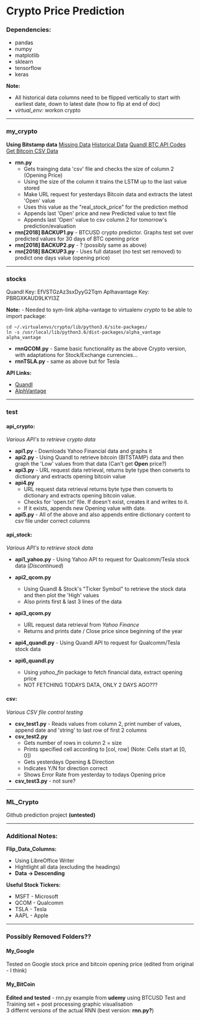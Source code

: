 # Crypto Price Prediction

### Dependencies:  

* pandas
* numpy
* matplotlib
* sklearn
* tensorflow
* keras

**Note:**

*  All historical data columns need to be flipped vertically to start with earliest date, down to latest date (how to flip at end of doc)
* _virtual_env:_ workon crypto

---
### my_crypto  

__Using Bitstamp data__
[Missing Data](https://www.cryptodatadownload.com/)
[Historical Data](https://za.investing.com/crypto/bitcoin/btc-usd-historical-data?cid=49798)
[Quandl BTC API Codes](https://blog.quandl.com/api-for-bitcoin-data?utm_source=blog-quandl&utm_medium=organic&utm_campaign=&utm_content=(homepage))
[Get Bitcoin CSV Data](https://www.cryptodatadownload.com/)  

* **rnn.py**
	* Gets trainging data 'csv' file and checks the size of column 2 (Opening Price)
	* Using the size of the column it trains the LSTM up to the last value stored
	* Make URL request for yesterdays Bitcoin data and extracts the latest 'Open' value
	* Uses this value as the "real_stock_price" for the prediction method
	* Appends last 'Open' price and new Predicted value to text file
	* Appends last 'Open' value to csv column 2 for tomorrow's prediction/evaluation 
* **rnn[2018] BACKUP1.py** - BTCUSD crypto predictor. Graphs test set over predicted values for 30 days of BTC opening price
* **rnn[2018] BACKUP2.py** - ? (possibly same as above)
* **rnn[2018] BACKUP3.py** - Uses full dataset (no test set removed) to predict one days value (opening price)

---
### stocks

Quandl Key: EfVSTGzAz3sxDyyG2Tqm
Aplhavantage Key: PBRGXKAUD9LKYI3Z

**Note:** - Needed to sym-link alpha-vantage to virtualenv *crypto* to be able to import package:

	cd ~/.virtualenvs/crypto/lib/python3.6/site-packages/
	ln -s /usr/local/lib/python3.6/dist-packages/alpha_vantage alpha_vantage


* **rnnQCOM.py** - Same basic functionality as the above Crypto version, with adaptations for Stock/Exchange currencies...
* **rnnTSLA.py** - same as above but for Tesla

**API Links:**
* [Quandl](https://blog.quandl.com/api-for-stock-data?utm_source=direct&utm_medium=blog&utm_campaign=&utm_content=api-for-stock-data)
* [AlphVantage](https://www.alphavantage.co/documentation/)

---
### test

#### api_crypto:
*Various API's to retrieve crypto data*

* **api1.py** - Downloads Yahoo Financial data and graphs it  
* **api2.py** - Using Quandl to retrieve bitcoin (BITSTAMP) data and then graph the 'Low' values from that data (Can't get **Open** price?)  
* **api3.py** - URL request data retrieval, returns byte type then converts to dictionary and extracts opening bitcoin value
* **api4.py**
	* URL request data retrieval returns byte type then converts to dictionary and extracts opening bitcoin value.
	* Checks for 'open.txt' file. If doesn't exist, creates it and writes to it.
	* If it exists, appends new Opening value with date.
* **api5.py** - All of the above and also appends entire dictionary content to csv file under correct columns

#### api_stock:
*Various API's to retrieve stock data*

* **api1_yahoo.py** - Using Yahoo API to request for Qualcomm/Tesla stock data (*Discontinued*)

* **api2_qcom.py** 
	* Using Quandl & Stock's "Ticker Symbol" to retrieve the stock data and then plot the 'High' values
	* Also prints first & last 3 lines of the data

* **api3_qcom.py** 
	* URL request data retrieval from *Yahoo Finance*
	* Returns and prints date / Close price since beginning of the year

* **api4_quandl.py** - Using Quandl API to request for Qualcomm/Tesla stock data

* **api6_quandl.py**
	* Using *yahoo_fin* package to fetch financial data, extract opening price
	* NOT FETCHING TODAYS DATA, ONLY 2 DAYS AGO???


#### csv:
*Various CSV file control testing*

* **csv_test1.py** - Reads values from column 2, print number of values, append date and 'string' to last row of first 2 columns
* **csv_test2.py**
	* Gets number of rows in column 2 = size
	* Prints specified cell according to [col, row] (Note: Cells start at [0, 0])
	* Gets yesterdays Opening & Direction
	* Indicates Y/N for direction correct
	* Shows Error Rate from yesterday to todays Opening price
* **csv_test3.py** - not sure?

---
### ML_Crypto  
Github prediction project **(untested)**

---
### Additional Notes:

__Flip_Data_Columns:__

* Using LibreOffice Writer
* Hightlight all data (excluding the headings)
* **Data -> Descending**

__Useful Stock Tickers:__

* MSFT - Microsoft
* QCOM - Qualcomm
* TSLA - Tesla
* AAPL - Apple

---
### Possibly Removed Folders??

#### My_Google  
Tested on Google stock price and bitcoin opening price (edited from original - I think)

#### My_BitCoin  
**Edited and tested** - rnn.py example from **udemy** using BTCUSD Test and Training set + post processing graphic visualisation  
3 differnt versions of the actual RNN (best version: **rnn.py?**)
